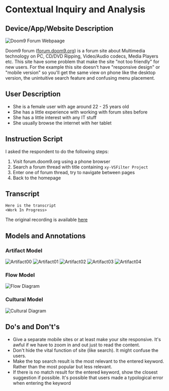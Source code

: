 # Contextual Inquiry and Analysis
## Device/App/Website Description

![Doom9 Forum Webpaage](img/doom9.png)

Doom9 forum ([forum.doom9.org](https://forum.doom9.org)) is a forum site about Multimedia technology on PC, CD/DVD Ripping, Video/Audio codecs, Media Players etc. This site have some problem that make the site "not too friendly" for new users. For the example this site doesn't have "responsive design" or "mobile version" so you'll get the same view on phone like the desktop version, the unintuitive search feature and confusing menu placement.

## User Description
* She is a female user with age around 22 - 25 years old
* She has a little experience with working with forum sites before
* She has a little interest with any IT stuff
* She usually browse the internet with her tablet

## Instruction Script
I asked the respondent to do the following steps:

1. Visit forum.doom9.org using a phone browser
2. Search a forum thread with title containing `xy-VSFilter Project`
3. Enter one of forum thread, try to navigate between pages
4. Back to the homepage

## Transcript
```
Here is the transcript
<Work In Progress>
```
The original recording is available [here](audio/interview.mp3)

## Models and Annotations
### Artifact Model
![Artifact00](img/img00.png)
![Artifact01](img/img01.png)
![Artifact02](img/img02.png)
![Artifact03](img/img03.png)
![Artifact04](img/img04.png)

### Flow Model
![Flow Diagram](img/diagram01.png)

### Cultural Model
![Cultural Diagram](img/diagram02.png)

## Do's and Don't's

* Give a separate mobile sites or at least make your site responsive. It's awful if we have to zoom in and out just to read the content.
* Don't hide the vital function of site (like search). It might confuse the users.
* Make the top search result is the most relevant to the entered keyword. Rather than the most popular but less relevant.
* If there is no match result for the entered keyword, show the closest suggestion if possible. It's possible that users made a typological error when entering the keyword
